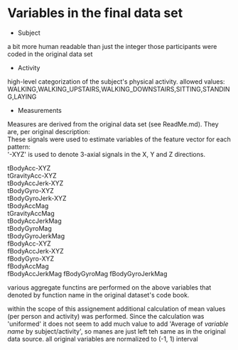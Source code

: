 # Variables in the final data set

* Subject 
 
a bit more human readable than just the integer those participants were coded in the original data set

* Activity

high-level categorization of the subject's physical activity. allowed values: 
WALKING,WALKING_UPSTAIRS,WALKING_DOWNSTAIRS,SITTING,STANDING,LAYING

* Measurements

Measures are derived from the original data set (see ReadMe.md). They are, per original description:<br>
These signals were used to estimate variables of the feature vector for each pattern:  
'-XYZ' is used to denote 3-axial signals in the X, Y and Z directions.

 tBodyAcc-XYZ<br>
 tGravityAcc-XYZ<br>
 tBodyAccJerk-XYZ<br>
 tBodyGyro-XYZ<br>
 tBodyGyroJerk-XYZ<br>
 tBodyAccMag<br>
 tGravityAccMag<br>
 tBodyAccJerkMag<br>
 tBodyGyroMag<br>
 tBodyGyroJerkMag<br>
 fBodyAcc-XYZ<br>
 fBodyAccJerk-XYZ<br>
 fBodyGyro-XYZ<br>
 fBodyAccMag<br>
 fBodyAccJerkMag
 fBodyGyroMag
 fBodyGyroJerkMag

various aggregate functins are performed on the above variables that denoted by function name in the original dataset's code book.

within the scope of this assignement additional calculation of mean values (per person and activity) was performed. Since the calculation was 'uniformed' it does not seem to add much value to add 'Average of _variable name_ by subject/activity', so manes are just left teh same as in the original data source. all original variables are normalized to (-1, 1) interval   
